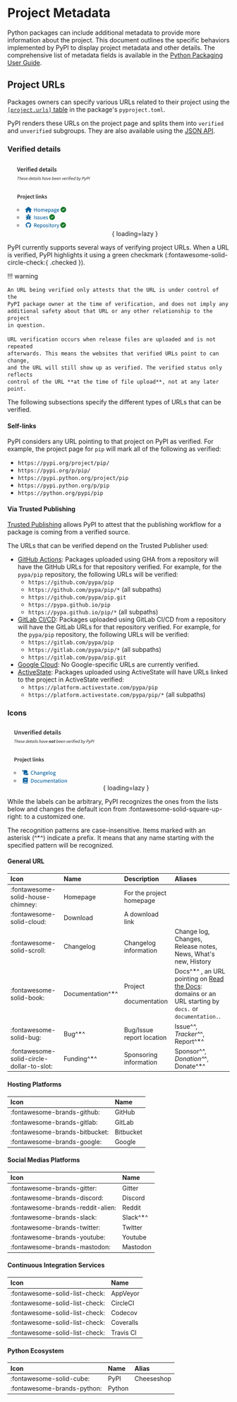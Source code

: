 # Project Metadata

Python packages can include additional metadata to provide more information 
about the project. This document outlines the specific behaviors 
implemented by PyPI to display project metadata and other details. The 
comprehensive list of metadata fields is available in the [Python Packaging 
User Guide].

[Python Packaging User Guide]: https://packaging.python.org/en/latest/specifications/core-metadata/#core-metadata-specifications


## Project URLs

Packages owners can specify various URLs related to their project using 
the [`[project.urls]` table](https://packaging.python.org/en/latest/specifications/pyproject-toml/#urls) in the package's `pyproject.toml`.

PyPI renders these URLs on the project page and splits them into `verified` and 
`unverified` subgroups. They are also available using the 
[JSON API](https://warehouse.pypa.io/api-reference/json.html).

### Verified details

![Verified details](assets/verified_details.png){ loading=lazy }

PyPI currently supports several ways of verifying project URLs. When a URL is verified, PyPI highlights it using a green checkmark (:fontawesome-solid-circle-check:{ .checked }).

!!! warning

    An URL being verified only attests that the URL is under control of the
    PyPI package owner at the time of verification, and does not imply any
    additional safety about that URL or any other relationship to the project
    in question.

    URL verification occurs when release files are uploaded and is not repeated
    afterwards. This means the websites that verified URLs point to can change,
    and the URL will still show up as verified. The verified status only reflects
    control of the URL **at the time of file upload**, not at any later point.

The following subsections specify the different types of URLs that can be verified.

#### Self-links

PyPI considers any URL pointing to that project on PyPI as verified.
For example, the project page for `pip` will mark all of the
following as verified:

- `https://pypi.org/project/pip/`
- `https://pypi.org/p/pip/`
- `https://pypi.python.org/project/pip`
- `https://pypi.python.org/p/pip`
- `https://python.org/pypi/pip`

#### Via Trusted Publishing

[Trusted Publishing](trusted-publishers/index.md) allows PyPI to attest that the 
publishing workflow for a package is coming from a verified source.

The URLs that can be verified depend on the Trusted Publisher used:

- [GitHub Actions][gh-action-tab]: Packages uploaded using GHA from a repository will have the GitHub URLs for that
  repository verified. For example, for the `pypa/pip` repository, the following URLs will be verified:
    - `https://github.com/pypa/pip`
    - `https://github.com/pypa/pip/*` (all subpaths)
    - `https://github.com/pypa/pip.git`
    - `https://pypa.github.io/pip`
    - `https://pypa.github.io/pip/*` (all subpaths)
- [GitLab CI/CD][gitlab-tab]: Packages uploaded using GitLab CI/CD from a repository will have the GitLab URLs for that
  repository verified. For example, for the `pypa/pip` repository, the following URLs will be verified:
    - `https://gitlab.com/pypa/pip`
    - `https://gitlab.com/pypa/pip/*` (all subpaths)
    - `https://gitlab.com/pypa/pip.git`
- [Google Cloud][gc-tab]: No Google-specific URLs are currently verified.
- [ActiveState][active-tab]: Packages uploaded using ActiveState will have URLs linked to the project in ActiveState 
  verified:
    - `https://platform.activestate.com/pypa/pip`
    - `https://platform.activestate.com/pypa/pip/*` (all subpaths)


[gh-action-tab]: trusted-publishers/creating-a-project-through-oidc.md#github-actions
[gc-tab]: trusted-publishers/creating-a-project-through-oidc.md#google-cloud
[active-tab]: trusted-publishers/creating-a-project-through-oidc.md#activestate
[gitlab-tab]: trusted-publishers/creating-a-project-through-oidc.md#gitlab-cicd


### Icons

![Unverified details](assets/unverified_details.png){ loading=lazy }

While the labels can be arbitrary, PyPI recognizes the ones from the
lists below and changes the default icon from
:fontawesome-solid-square-up-right: to a customized one.

The recognition patterns are case-insensitive. Items marked with an asterisk (^*^) 
indicate a prefix. It means that any name starting with the specified pattern 
will be recognized.

#### General URL

| Icon                                      | Name             | Description                     | Aliases                                                                                                  |
|:------------------------------------------|:-----------------|:--------------------------------|:---------------------------------------------------------------------------------------------------------|
| :fontawesome-solid-house-chimney:         | Homepage         | For the project homepage        |                                                                                                          |
| :fontawesome-solid-cloud:                 | Download         | A download link                 |                                                                                                          |
| :fontawesome-solid-scroll:                | Changelog        | Changelog information           | Change log, Changes, Release notes, News, What's new, History                                            |
| :fontawesome-solid-book:                  | Documentation^*^ | Project <br/><br/>documentation | Docs^*^ , an URL pointing on [Read the Docs]: domains or an URL starting by `docs.` or `documentation.`. |
| :fontawesome-solid-bug:                   | Bug^*^           | Bug/Issue report location       | Issue^*^, Tracker^*^, Report^*^                                                                          |
| :fontawesome-solid-circle-dollar-to-slot: | Funding^*^       | Sponsoring information          | Sponsor^*^, Donation^*^, Donate^*^                                                                       |

[Read the Docs]: https://about.readthedocs.com/

#### Hosting Platforms

| Icon                           | Name      |
|:-------------------------------|:----------|
| :fontawesome-brands-github:    | GitHub    |
| :fontawesome-brands-gitlab:    | GitLab    |
| :fontawesome-brands-bitbucket: | Bitbucket |
| :fontawesome-brands-google:    | Google    |


#### Social Medias Platforms

| Icon                              | Name     |
|:----------------------------------|:---------|
| :fontawesome-brands-gitter:       | Gitter   |
| :fontawesome-brands-discord:      | Discord  |
| :fontawesome-brands-reddit-alien: | Reddit   |
| :fontawesome-brands-slack:        | Slack^*^ |
| :fontawesome-brands-twitter:      | Twitter  |
| :fontawesome-brands-youtube:      | Youtube  |
| :fontawesome-brands-mastodon:     | Mastodon |

#### Continuous Integration Services

| Icon                           | Name      |
|:-------------------------------|:----------|
| :fontawesome-solid-list-check: | AppVeyor  |
| :fontawesome-solid-list-check: | CircleCI  |
| :fontawesome-solid-list-check: | Codecov   |
| :fontawesome-solid-list-check: | Coveralls |
| :fontawesome-solid-list-check: | Travis CI |

#### Python Ecosystem

| Icon                        | Name   | Alias      |
|:----------------------------|:-------|:-----------|
| :fontawesome-solid-cube:    | PyPI   | Cheeseshop |
| :fontawesome-brands-python: | Python |            |
